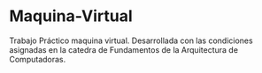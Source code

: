 # Maquina-Virtual
Trabajo Práctico maquina virtual. Desarrollada con las condiciones asignadas en la catedra de Fundamentos de la Arquitectura de Computadoras.
